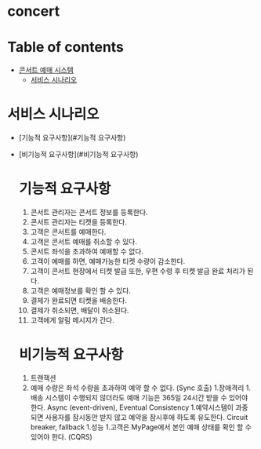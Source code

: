 # concert

# Table of contents

- [콘서트 예매 시스템](#---)
  - [서비스 시나리오](#서비스-시나리오)

# 서비스 시나리오
- [기능적 요구사항](#기능적 요구사항)
- [비기능적 요구사항](#비기능적 요구사항)

  # 기능적 요구사항
  1.  콘서트 관리자는 콘서트 정보를 등록한다.
  2.  콘서트 관리자는 티켓을 등록한다.
  3.  고객은 콘서트를 예매한다.
  4.  고객은 콘서트 예매를 취소할 수 있다.
  5.  콘서트 좌석을 초과하여 예매할 수 없다.
  6.  고객이 예매를 하면, 예매가능한 티켓 수량이 감소한다.
  7.  고객이 콘서트 현장에서 티켓 발급 또한, 우편 수령 후 티켓 발급 완료 처리가 된다.
  8.  고객은 예매정보를 확인 할 수 있다.
  9.  결제가 완료되면 티켓을 배송한다.
  10. 결제가 취소되면, 배달이 취소된다.
  11. 고객에게 알림 메시지가 간다.

  # 비기능적 요구사항
  1.  트랜잭션
    1.  예매 수량은 좌석 수량을 초과하여 예약 할 수 없다. (Sync 호출)
1.장애격리
  1.배송 시스템이 수행되지 않더라도 예매 기능은 365일 24시간 받을 수 있어야 한다. Async (event-driven), Eventual Consistency
  1.예약시스템이 과중 되면 사용자를 잠시동안 받지 않고 예약을 잠시후에 하도록 유도한다. Circuit breaker, fallback
1.성능
  1.고객은 MyPage에서 본인 예매 상태를 확인 할 수 있어야 한다. (CQRS)
